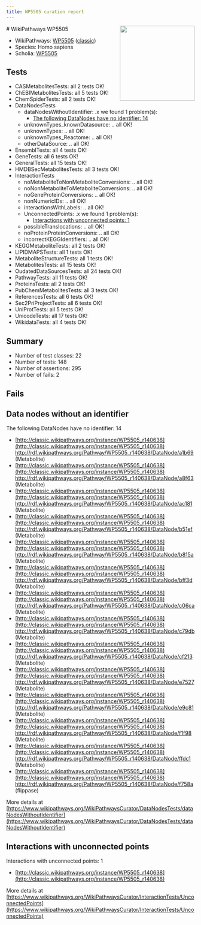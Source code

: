 ```yaml
---
title: WP5505 curation report
---
```


<img style="float: right; width: 200px" src="https://upload.wikimedia.org/wikipedia/commons/thumb/8/83/Wplogo_with_text_500.png/640px-Wplogo_with_text_500.png" />
# WikiPathways WP5505

* WikiPathways: [WP5505](https://wikipathways.org/pathways/WP5505) ([classic](https://classic.wikipathways.org/instance/WP5505))
* Species: Homo sapiens
* Scholia: [WP5505](https://scholia.toolforge.org/wikipathways/WP5505)
## Tests
* CASMetabolitesTests: all 2 tests OK!
* ChEBIMetabolitesTests: all 5 tests OK!
* ChemSpiderTests: all 2 tests OK!
* DataNodesTests
    * dataNodesWithoutIdentifier: .x we found 1 problem(s):
        * [The following DataNodes have no identifier: 14](#8792c494)
    * unknownTypes_knownDatasource: .. all OK!
    * unknownTypes: .. all OK!
    * unknownTypes_Reactome: .. all OK!
    * otherDataSource: .. all OK!
* EnsemblTests: all 4 tests OK!
* GeneTests: all 6 tests OK!
* GeneralTests: all 15 tests OK!
* HMDBSecMetabolitesTests: all 3 tests OK!
* InteractionTests
    * noMetaboliteToNonMetaboliteConversions: .. all OK!
    * noNonMetaboliteToMetaboliteConversions: .. all OK!
    * noGeneProteinConversions: .. all OK!
    * nonNumericIDs: .. all OK!
    * interactionsWithLabels: .. all OK!
    * UnconnectedPoints: .x we found 1 problem(s):
        * [Interactions with unconnected points: 1](#35a61ad9)
    * possibleTranslocations: .. all OK!
    * noProteinProteinConversions: .. all OK!
    * incorrectKEGGIdentifiers: .. all OK!
* KEGGMetaboliteTests: all 2 tests OK!
* LIPIDMAPSTests: all 1 tests OK!
* MetaboliteStructureTests: all 1 tests OK!
* MetabolitesTests: all 15 tests OK!
* OudatedDataSourcesTests: all 24 tests OK!
* PathwayTests: all 11 tests OK!
* ProteinsTests: all 2 tests OK!
* PubChemMetabolitesTests: all 3 tests OK!
* ReferencesTests: all 6 tests OK!
* Sec2PriProjectTests: all 6 tests OK!
* UniProtTests: all 5 tests OK!
* UnicodeTests: all 17 tests OK!
* WikidataTests: all 4 tests OK!


## Summary

* Number of test classes: 22
* Number of tests: 148
* Number of assertions: 295
* Number of fails: 2

## Fails

<a name="8792c494" />

## Data nodes without an identifier

The following DataNodes have no identifier: 14

* [http://classic.wikipathways.org/instance/WP5505_r140638](http://classic.wikipathways.org/instance/WP5505_r140638) http://rdf.wikipathways.org/Pathway/WP5505_r140638/DataNode/a1b69 (Metabolite)
* [http://classic.wikipathways.org/instance/WP5505_r140638](http://classic.wikipathways.org/instance/WP5505_r140638) http://rdf.wikipathways.org/Pathway/WP5505_r140638/DataNode/a8f63 (Metabolite)
* [http://classic.wikipathways.org/instance/WP5505_r140638](http://classic.wikipathways.org/instance/WP5505_r140638) http://rdf.wikipathways.org/Pathway/WP5505_r140638/DataNode/ac181 (Metabolite)
* [http://classic.wikipathways.org/instance/WP5505_r140638](http://classic.wikipathways.org/instance/WP5505_r140638) http://rdf.wikipathways.org/Pathway/WP5505_r140638/DataNode/b51ef (Metabolite)
* [http://classic.wikipathways.org/instance/WP5505_r140638](http://classic.wikipathways.org/instance/WP5505_r140638) http://rdf.wikipathways.org/Pathway/WP5505_r140638/DataNode/b815a (Metabolite)
* [http://classic.wikipathways.org/instance/WP5505_r140638](http://classic.wikipathways.org/instance/WP5505_r140638) http://rdf.wikipathways.org/Pathway/WP5505_r140638/DataNode/bff3d (Metabolite)
* [http://classic.wikipathways.org/instance/WP5505_r140638](http://classic.wikipathways.org/instance/WP5505_r140638) http://rdf.wikipathways.org/Pathway/WP5505_r140638/DataNode/c06ca (Metabolite)
* [http://classic.wikipathways.org/instance/WP5505_r140638](http://classic.wikipathways.org/instance/WP5505_r140638) http://rdf.wikipathways.org/Pathway/WP5505_r140638/DataNode/c79db (Metabolite)
* [http://classic.wikipathways.org/instance/WP5505_r140638](http://classic.wikipathways.org/instance/WP5505_r140638) http://rdf.wikipathways.org/Pathway/WP5505_r140638/DataNode/cf213 (Metabolite)
* [http://classic.wikipathways.org/instance/WP5505_r140638](http://classic.wikipathways.org/instance/WP5505_r140638) http://rdf.wikipathways.org/Pathway/WP5505_r140638/DataNode/e7527 (Metabolite)
* [http://classic.wikipathways.org/instance/WP5505_r140638](http://classic.wikipathways.org/instance/WP5505_r140638) http://rdf.wikipathways.org/Pathway/WP5505_r140638/DataNode/e9c81 (Metabolite)
* [http://classic.wikipathways.org/instance/WP5505_r140638](http://classic.wikipathways.org/instance/WP5505_r140638) http://rdf.wikipathways.org/Pathway/WP5505_r140638/DataNode/f1f98 (Metabolite)
* [http://classic.wikipathways.org/instance/WP5505_r140638](http://classic.wikipathways.org/instance/WP5505_r140638) http://rdf.wikipathways.org/Pathway/WP5505_r140638/DataNode/ffdc1 (Metabolite)
* [http://classic.wikipathways.org/instance/WP5505_r140638](http://classic.wikipathways.org/instance/WP5505_r140638) http://rdf.wikipathways.org/Pathway/WP5505_r140638/DataNode/f758a (flippase)


More details at [https://www.wikipathways.org/WikiPathwaysCurator/DataNodesTests/dataNodesWithoutIdentifier](https://www.wikipathways.org/WikiPathwaysCurator/DataNodesTests/dataNodesWithoutIdentifier)

<a name="35a61ad9" />

## Interactions with unconnected points

Interactions with unconnected points: 1

* [http://classic.wikipathways.org/instance/WP5505_r140638](http://classic.wikipathways.org/instance/WP5505_r140638)


More details at [https://www.wikipathways.org/WikiPathwaysCurator/InteractionTests/UnconnectedPoints](https://www.wikipathways.org/WikiPathwaysCurator/InteractionTests/UnconnectedPoints)

